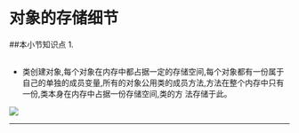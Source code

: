 # 对象的存储细节
##本小节知识点
1.

##

- 类创建对象,每个对象在内存中都占据一定的存储空间,每个对象都有一份属于自己的单独的成员变量,所有的对象公用类的成员方法,方法在整个内存中只有一份,类本身在内存中占据一份存储空间,类的方 法存储于此。

![](http://7xj0kx.com1.z0.glb.clouddn.com/dxdccxj.png)

---
